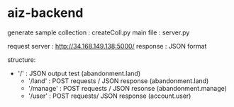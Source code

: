 # aiz-backend
generate sample collection : createColl.py
main file : server.py

request server : http://34.168.149.138:5000/
response : JSON format

structure:
 - '/' : JSON output test (abandonment.land)
   - '/land' : POST requests / JSON response (abandonment.land)
   - '/manage' : POST requests / JSON resonse (abandonment.manage)
   - '/user' : POST requests/ JSON response (account.user)
